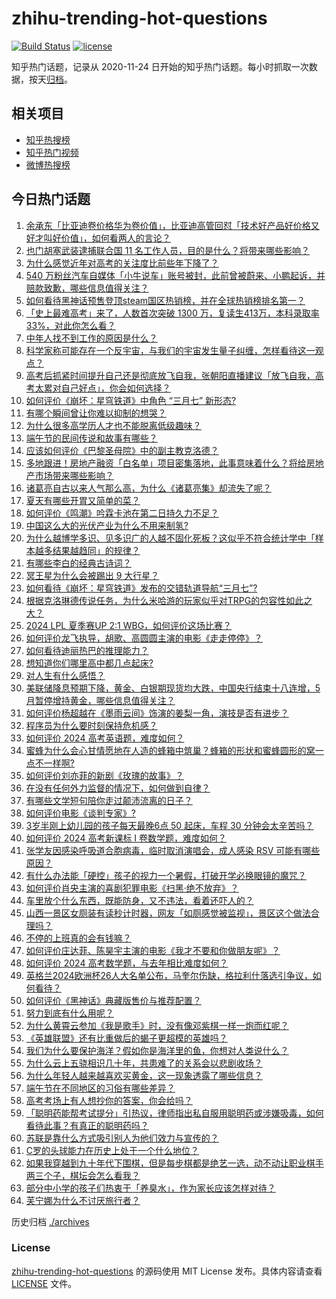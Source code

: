 # zhihu-trending-hot-questions

[![Build Status](https://github.com/justjavac/zhihu-trending-hot-questions/workflows/ci/badge.svg?branch=master)](https://github.com/justjavac/zhihu-trending-hot-questions/actions)
[![license](https://img.shields.io/github/license/justjavac/zhihu-trending-hot-questions)](https://github.com/justjavac/zhihu-trending-hot-questions/blob/master/LICENSE)

知乎热门话题，记录从 2020-11-24
日开始的知乎热门话题。每小时抓取一次数据，按天[归档](./archives)。

## 相关项目

- [知乎热搜榜](https://github.com/justjavac/zhihu-trending-top-search)
- [知乎热门视频](https://github.com/justjavac/zhihu-trending-hot-video)
- [微博热搜榜](https://github.com/justjavac/weibo-trending-hot-search)

## 今日热门话题

<!-- BEGIN -->
<!-- 最后更新时间 Sun Jun 09 2024 05:15:22 GMT+0800 (China Standard Time) -->

1. [余承东「比亚迪卷价格华为卷价值」，比亚迪高管回怼「技术好产品好价格又好才叫好价值」，如何看两人的言论？](https://www.zhihu.com/question/658270359)
1. [也门胡塞武装逮捕联合国 11 名工作人员，目的是什么？将带来哪些影响？](https://www.zhihu.com/question/658394229)
1. [为什么感觉近年对高考的关注度比前些年下降了？](https://www.zhihu.com/question/658292714)
1. [540 万粉丝汽车自媒体「小牛说车」账号被封，此前曾被蔚来、小鹏起诉，并赔款致歉，哪些信息值得关注？](https://www.zhihu.com/question/658385839)
1. [如何看待黑神话预售登顶steam国区热销榜，并在全球热销榜排名第一？](https://www.zhihu.com/question/658382370)
1. [「史上最难高考」来了，人数首次突破 1300 万，复读生413万，本科录取率 33%，对此你怎么看？](https://www.zhihu.com/question/658125885)
1. [中年人找不到工作的原因是什么？](https://www.zhihu.com/question/658233073)
1. [科学家称可能存在一个反宇宙，与我们的宇宙发生量子纠缠，怎样看待这一观点？](https://www.zhihu.com/question/658379919)
1. [高考后抓紧时间提升自己还是彻底放飞自我，张朝阳直播建议「放飞自我，高考太累对自己好点」，你会如何选择？](https://www.zhihu.com/question/658425742)
1. [如何评价《崩坏：星穹铁道》中角色 “三月七” 新形态?](https://www.zhihu.com/question/658380752)
1. [有哪个瞬间曾让你难以抑制的想哭？](https://www.zhihu.com/question/21781757)
1. [为什么很多高学历人才也不能脱离低级趣味？](https://www.zhihu.com/question/655505386)
1. [端午节的民间传说和故事有哪些？](https://www.zhihu.com/question/658082816)
1. [应该如何评价《巴黎圣母院》中的副主教克洛德？](https://www.zhihu.com/question/276777908)
1. [多地跟进！房地产融资「白名单」项目密集落地，此事意味着什么？将给房地产市场带来哪些影响？](https://www.zhihu.com/question/658243456)
1. [诸葛亮自古以来人气那么高，为什么《诸葛亮集》却流失了呢？](https://www.zhihu.com/question/657008030)
1. [夏天有哪些开胃又简单的菜？](https://www.zhihu.com/question/544547522)
1. [如何评价《鸣潮》吟霖卡池在第二日持久力不足？](https://www.zhihu.com/question/658314005)
1. [中国这么大的光伏产业为什么不用来制氢?](https://www.zhihu.com/question/646782236)
1. [为什么越博学多识、见多识广的人越不固化死板？这似乎不符合统计学中「样本越多结果越趋同」的规律？](https://www.zhihu.com/question/658399816)
1. [有哪些李白的经典古诗词？](https://www.zhihu.com/question/431061642)
1. [冥王星为什么会被踢出 9 大行星？](https://www.zhihu.com/question/573671498)
1. [如何看待《崩坏：星穹铁道》发布的交错轨道导航“三月七”?](https://www.zhihu.com/question/658393318)
1. [根据克洛琳德传说任务，为什么米哈游的玩家似乎对TRPG的包容性如此之大？](https://www.zhihu.com/question/658333891)
1. [2024 LPL 夏季赛UP 2:1 WBG，如何评价这场比赛？](https://www.zhihu.com/question/658428177)
1. [如何评价龙飞执导，胡歌、高圆圆主演的电影《走走停停》？](https://www.zhihu.com/question/604180912)
1. [如何看待迪丽热巴的推理能力？](https://www.zhihu.com/question/657831594)
1. [想知道你们哪里高中都几点起床?](https://www.zhihu.com/question/654778357)
1. [对人生有什么感悟？](https://www.zhihu.com/question/658261489)
1. [美联储降息预期下降，黄金、白银期现货均大跌，中国央行结束十八连增，5月暂停增持黄金，哪些信息值得关注？](https://www.zhihu.com/question/658384830)
1. [如何评价杨超越在《墨雨云间》饰演的姜梨一角，演技是否有进步？](https://www.zhihu.com/question/658054730)
1. [程序员为什么要时刻保持危机感？](https://www.zhihu.com/question/614699574)
1. [如何评价 2024 高考英语题，难度如何？](https://www.zhihu.com/question/658407049)
1. [蜜蜂为什么会心甘情愿地在人造的蜂箱中筑巢？蜂箱的形状和蜜蜂圆形的窝一点不一样啊?](https://www.zhihu.com/question/388194938)
1. [如何评价刘亦菲的新剧《玫瑰的故事》？](https://www.zhihu.com/question/620702199)
1. [在没有任何外力监督的情况下，如何做到自律？](https://www.zhihu.com/question/656966151)
1. [有哪些文学短句陪你走过颠沛流离的日子？](https://www.zhihu.com/question/658354579)
1. [如何评价电影《谈判专家》?](https://www.zhihu.com/question/425576987)
1. [3岁半刚上幼儿园的孩子每天最晚6点 50 起床，车程 30 分钟会太辛苦吗？](https://www.zhihu.com/question/658093782)
1. [如何评价 2024 高考新课标 I 卷数学题，难度如何？](https://www.zhihu.com/question/658324801)
1. [张学友因感染呼吸道合胞病毒，临时取消演唱会，成人感染 RSV 可能有哪些原因？](https://www.zhihu.com/question/658343420)
1. [有什么办法能「硬控」孩子的视力一个暑假，打破开学必换眼镜的魔咒？](https://www.zhihu.com/question/658044924)
1. [如何评价肖央主演的喜剧犯罪电影《扫黑·绝不放弃》？](https://www.zhihu.com/question/656302873)
1. [车里放个什么东西，既能防身，又不违法，看着还吓人的？](https://www.zhihu.com/question/632563155)
1. [山西一景区女厕装有读秒计时器，网友「如厕感觉被监视」，景区这个做法合理吗？](https://www.zhihu.com/question/658328004)
1. [不停的上班真的会有钱嘛？](https://www.zhihu.com/question/658145304)
1. [如何评价庄达菲、陈昊宇主演的电影《我才不要和你做朋友呢》？](https://www.zhihu.com/question/657791137)
1. [如何评价 2024 高考数学题，与去年相比难度如何？](https://www.zhihu.com/question/658324532)
1. [英格兰2024欧洲杯26人大名单公布，马奎尔伤缺，格拉利什落选引争议，如何看待？](https://www.zhihu.com/question/658317365)
1. [如何评价《黑神话》典藏版售价与推荐配置？](https://www.zhihu.com/question/658336973)
1. [努力到底有什么用呢？](https://www.zhihu.com/question/658346356)
1. [为什么黄霄云参加《我是歌手》时，没有像邓紫棋一样一炮而红呢？](https://www.zhihu.com/question/643026728)
1. [《英雄联盟》还有比重做后的蝎子更超模的英雄吗？](https://www.zhihu.com/question/657979760)
1. [我们为什么要保护海洋？假如你是海洋里的鱼，你想对人类说什么？](https://www.zhihu.com/question/657556100)
1. [为什么云上五骁相识几十年，共患难了的关系会以悲剧收场？](https://www.zhihu.com/question/654946756)
1. [为什么年轻人越来越喜欢买黄金，这一现象透露了哪些信息？](https://www.zhihu.com/question/658392772)
1. [端午节在不同地区的习俗有哪些差异？](https://www.zhihu.com/question/658082721)
1. [高考考场上有人想抄你的答案，你会给吗？](https://www.zhihu.com/question/657325854)
1. [「聪明药能帮考试提分」引热议，律师指出私自服用聪明药或涉嫌吸毒，如何看待此事？有真正的聪明药吗？](https://www.zhihu.com/question/658235212)
1. [苏联是靠什么方式吸引别人为他们效力与宣传的？](https://www.zhihu.com/question/658237973)
1. [C罗的头球能力在历史上处于一个什么地位？](https://www.zhihu.com/question/268354558)
1. [如果我穿越到九十年代下围棋，但是每步棋都是绝艺一选，动不动让职业棋手两三个子，棋坛会怎么看我？](https://www.zhihu.com/question/604880965)
1. [部分中小学的孩子们热衷于「养臭水」，作为家长应该怎样对待？](https://www.zhihu.com/question/658114973)
1. [芙宁娜为什么不讨厌旅行者？](https://www.zhihu.com/question/635778637)

<!-- END -->

历史归档 [./archives](./archives)

### License

[zhihu-trending-hot-questions](https://github.com/justjavac/zhihu-trending-hot-questions)
的源码使用 MIT License 发布。具体内容请查看 [LICENSE](./LICENSE) 文件。

